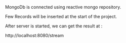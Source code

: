 MongoDb is connected using reactive mongo repository.

Few Records will be inserted at the start of the project.

After server is started, we can get the result at :

http://localhost:8080/stream